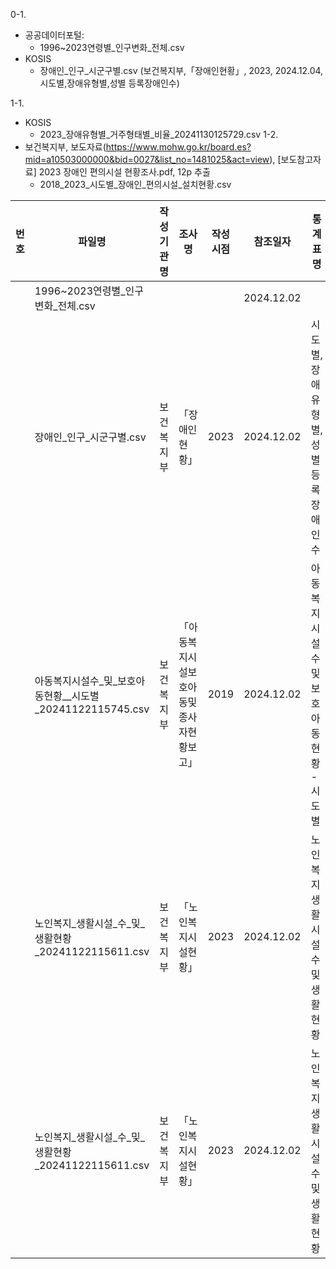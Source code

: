 0-1.
- 공공데이터포털:
  - 1996~2023연령별_인구변화_전체.csv
- KOSIS
  - 장애인_인구_시군구별.csv (보건복지부,「장애인현황」, 2023, 2024.12.04, 시도별,장애유형별,성별 등록장애인수)

1-1.
- KOSIS
  - 2023_장애유형별_거주형태별_비율_20241130125729.csv
1-2.
- 보건복지부, 보도자료(https://www.mohw.go.kr/board.es?mid=a10503000000&bid=0027&list_no=1481025&act=view), [보도참고자료] 2023 장애인 편의시설 현황조사.pdf, 12p 추출
  - 2018_2023_시도별_장애인_편의시설_설치현황.csv

|번호|파일명|작성기관명|조사명|작성시점|참조일자|통계표명|링크|
|---|---|---|---|---|---|---|---|
||1996~2023연령별_인구변화_전체.csv||||2024.12.02|||
||장애인_인구_시군구별.csv|보건복지부|「장애인현황」|2023|2024.12.02|시도별,장애유형별,성별 등록장애인수|[KOSIS](https://kosis.kr/statHtml/statHtml.do?orgId=117&tblId=DT_11761_N005&conn_path=I2)|
||아동복지시설수_및_보호아동현황__시도별_20241122115745.csv|보건복지부|「아동복지시설보호아동및종사자현황보고」|2019|2024.12.02|아동복지시설수 및 보호아동현황 - 시도별|[KOSIS](https://kosis.kr/statHtml/statHtml.do?orgId=117&tblId=TX_117401121&conn_path=I2)|
||노인복지_생활시설_수_및_생활현황_20241122115611.csv|보건복지부|「노인복지시설현황」|2023|2024.12.02|노인복지 생활시설 수 및 생활현황|[KOSIS](https://kosis.kr/statHtml/statHtml.do?orgId=117&tblId=DT_117N_B00003&conn_path=I2)|
||노인복지_생활시설_수_및_생활현황_20241122115611.csv|보건복지부|「노인복지시설현황」|2023|2024.12.02|노인복지 생활시설 수 및 생활현황|[KOSIS](https://kosis.kr/statHtml/statHtml.do?orgId=117&tblId=DT_117N_B00003&conn_path=I2)|
